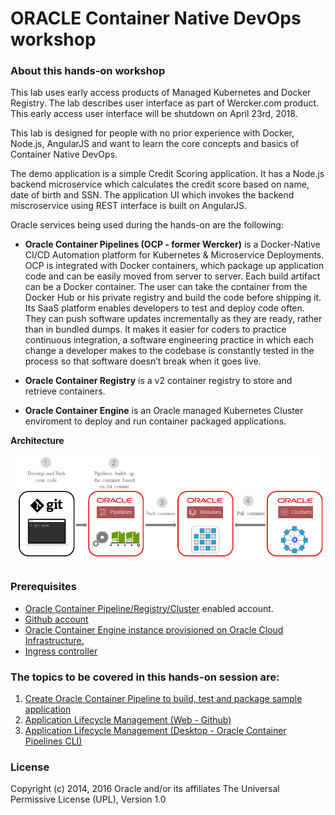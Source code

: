 # ORACLE Container Native DevOps workshop #

### About this hands-on workshop ###

This lab uses early access products of Managed Kubernetes and Docker Registry. The lab describes user interface as part of Wercker.com product. This early access user interface will be shutdown on April 23rd, 2018.

This lab is designed for people with no prior experience with Docker, Node.js, AngularJS and want to learn the core concepts and basics of Container Native DevOps. 

The demo application is a simple Credit Scoring application. It has a Node.js backend microservice which calculates the credit score based on name, date of birth and SSN. The application UI which invokes the backend miscroservice using REST interface is built on AngularJS.

Oracle services being used during the hands-on are the following:

+ **Oracle Container Pipelines (OCP - former Wercker)** is a Docker-Native CI/CD  Automation platform for Kubernetes & Microservice Deployments. OCP is integrated with Docker containers, which package up application code and can be easily moved from server to server. Each build artifact can be a Docker container. The user can take the container from the Docker Hub or his private registry and build the code before shipping it. Its SaaS platform enables developers to test and deploy code often. They can push software updates incrementally as they are ready, rather than in bundled dumps. It makes it easier for coders to practice continuous integration, a software engineering practice in which each change a developer makes to the codebase is constantly tested in the process so that software doesn’t break when it goes live.
+ **Oracle Container Registry** is a v2 container registry to store and retrieve containers.

+ **Oracle Container Engine** is an Oracle managed Kubernetes Cluster enviroment to deploy and run container packaged applications.

**Architecture**

![](images/oracle.container.native.png)

### Prerequisites ###

- [Oracle Container Pipeline/Registry/Cluster](https://app.wercker.com) enabled account.
- [Github account](sign.up.github.md)
- [Oracle Container Engine instance provisioned on Oracle Cloud Infrastructure.](FastStartSettingUpContainerNative_v3.pdf)
- [Ingress controller](setup.ingress.controller.md)

### The topics to be covered in this hands-on session are: ###

1. [Create Oracle Container Pipeline to build, test and package sample application](sample.app.pipeline.md)
2. [Application Lifecycle Management (Web - Github)](change.application.md)
3. [Application Lifecycle Management (Desktop - Oracle Container Pipelines CLI)](change.application.desktop.md)

### License ###
Copyright (c) 2014, 2016 Oracle and/or its affiliates
The Universal Permissive License (UPL), Version 1.0
